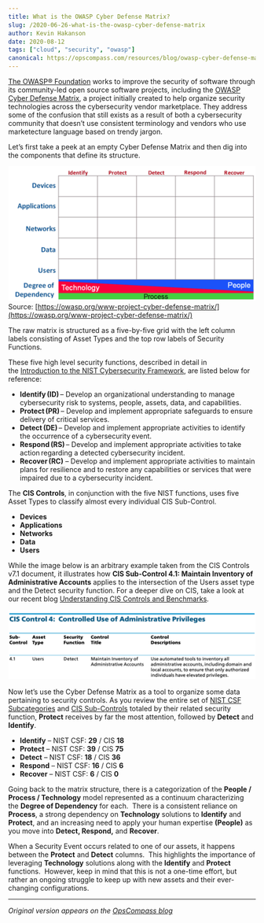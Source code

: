 ```yaml
---
title: What is the OWASP Cyber Defense Matrix?
slug: /2020-06-26-what-is-the-owasp-cyber-defense-matrix
author: Kevin Hakanson
date: 2020-08-12
tags: ["cloud", "security", "owasp"]
canonical: https://opscompass.com/resources/blog/owasp-cyber-defense-matrix/
---
```


[The OWASP® Foundation](https://owasp.org/) works to improve the security of software through its community-led open source software projects, including the [OWASP Cyber Defense Matrix](https://owasp.org/www-project-cyber-defense-matrix/), a project initially created to help organize security technologies across the cybersecurity vendor marketplace. They address some of the confusion that still exists as a result of both a cybersecurity community that doesn’t use consistent terminology and vendors who use marketecture language based on trendy jargon.

Let’s first take a peek at an empty Cyber Defense Matrix and then dig into the components that define its structure.

![OWASP Cyber Defense Matrix](images/OWASP_Cyber_Defense_Matrix.png)
Source: [https://owasp.org/www-project-cyber-defense-matrix/](https://owasp.org/www-project-cyber-defense-matrix/)

The raw matrix is structured as a five-by-five grid with the left column labels consisting of Asset Types and the top row labels of Security Functions.  
  
These five high level security functions, described in detail in the [Introduction to the NIST Cybersecurity Framework](/2020-06-26-introduction-to-the-nist-cybersecurity-framework), are listed below for reference: 

* **Identify (ID)** – Develop an organizational understanding to manage cybersecurity risk to systems, people, assets, data, and capabilities.   
* **Protect (PR)** – Develop and implement appropriate safeguards to ensure delivery of critical services.   
* **Detect (DE)** – Develop and implement appropriate activities to identify the occurrence of a cybersecurity event.   
* **Respond (RS)** – Develop and implement appropriate activities to take action regarding a detected cybersecurity incident.   
* **Recover (RC)** – Develop and implement appropriate activities to maintain plans for resilience and to restore any capabilities or services that were impaired due to a cybersecurity incident. 

The **CIS Controls**, in conjunction with the five NIST functions, uses five Asset Types to classify almost every individual CIS Sub-Control. 

* **Devices**   
* **Applications**   
* **Networks**   
* **Data**   
* **Users** 

While the image below is an arbitrary example taken from the CIS Controls v7.1 document, it illustrates how **CIS Sub-Control 4.1: Maintain Inventory of Administrative Accounts** applies to the intersection of the Users asset type and the Detect security function. For a deeper dive on CIS, take a look at our recent blog [Understanding CIS Controls and Benchmarks](/2020-06-11-understanding-cis-controls-and-benchmarks). 

![CIS Control 4](images/CIS_Control_4.png)

Now let’s use the Cyber Defense Matrix as a tool to organize some data pertaining to security controls. As you review the entire set of [NIST CSF Subcategories](https://nvlpubs.nist.gov/nistpubs/CSWP/NIST.CSWP.04162018.pdf) and [CIS Sub-Controls](https://www.cisecurity.org/white-papers/cis-controls-v7-1-implementation-groups/) totaled by their related security function, **Protect** receives by far the most attention, followed by **Detect** and **Identify**.  
  

*   **Identify** – NIST CSF: **29** / CIS **18** 
*   **Protect** – NIST CSF: **39** / CIS **75** 
*   **Detect** – NIST CSF: **18** / CIS **36** 
*   **Respond** – NIST CSF: **16** / CIS **6** 
*   **Recover** – NIST CSF: **6** / CIS **0**  

Going back to the matrix structure, there is a categorization of the **People / Process / Technology** model represented as a continuum characterizing the **Degree of Dependency** for each.  There is a consistent reliance on **Process**, a strong dependency on **Technology** solutions to **Identify** and **Protect**, and an increasing need to apply your human expertise **(People)** as you move into **Detect, Respond,** and **Recover**.   
  
When a Security Event occurs related to one of our assets, it happens between the **Protect** and **Detect** columns.  This highlights the importance of leveraging **Technology** solutions along with the **Identify** and **Protect** functions.  However, keep in mind that this is not a one-time effort, but rather an ongoing struggle to keep up with new assets and their ever-changing configurations.   
  
---

*Original version appears on the [OpsCompass blog](https://discover.opscompass.com/blog/owasp-cyber-defense-matrix)*